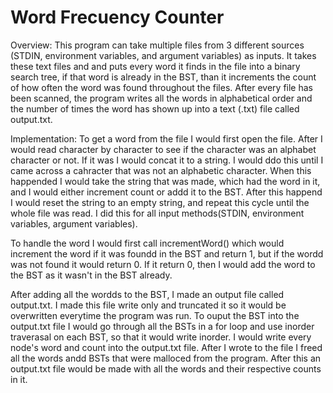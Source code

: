 # Word Frecuency Counter

Overview:
This program can take multiple files from 3 different sources (STDIN, environment variables, and argument variables) as inputs. It takes these text files and and
puts every word it finds in the file into a binary search tree, if that word is already in the BST, than it increments the count of how often the word was found
throughout the files. After every file has been scanned, the program writes all the words in alphabetical order and the number of times the word has shown up into
a text (.txt) file called output.txt. 


Implementation: 
To get a word from the file I would first open the file. After I would read character by character to see if the character was an alphabet character
or not. If it was I would concat it to a string. I would ddo this until I came across a cahracter that was not an alphabetic character.
When this happended I would take the string that was made, which had the word in it, and I would either increment count or addd it to the BST. 
After this happend I would reset the string to an empty string, and repeat this cycle until the whole file was read. 
I did this for all input methods(STDIN, environment variables, argument variables).

To handle the word I would first call incrementWord() which would increment the word if it was foundd in the BST and return 1, but if the wordd was not found it would return 0. If it return 0, then I would add the word to the BST as it wasn't in the BST already. 

After adding all the wordds to the BST, I made an output file called output.txt.
I made this file write only and truncated it so it would be overwritten everytime the program was run. 
To ouput the BST into the output.txt file I would go through all the BSTs in a for loop and use inorder traverasal 
on each BST, so that it would write inorder. I would write every node's word and count into the output.txt file. 
After I wrote to the file I freed all the words andd BSTs that were malloced from the program. 
After this an output.txt file would be made with all the words and their respective counts in it.
